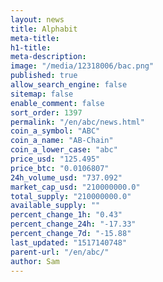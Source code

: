 ```yaml
---
layout: news
title: Alphabit
meta-title: 
h1-title: 
meta-description: 
image: "/media/12318006/bac.png"
published: true
allow_search_engine: false
sitemap: false
enable_comment: false
sort_order: 1397
permalink: "/en/abc/news.html"
coin_a_symbol: "ABC"
coin_a_name: "AB-Chain"
coin_a_lower_case: "abc"
price_usd: "125.495"
price_btc: "0.0106807"
24h_volume_usd: "737.092"
market_cap_usd: "210000000.0"
total_supply: "210000000.0"
available_supply: ""
percent_change_1h: "0.43"
percent_change_24h: "-17.33"
percent_change_7d: "-15.88"
last_updated: "1517140748"
parent-url: "/en/abc/"
author: Sam
---
```


